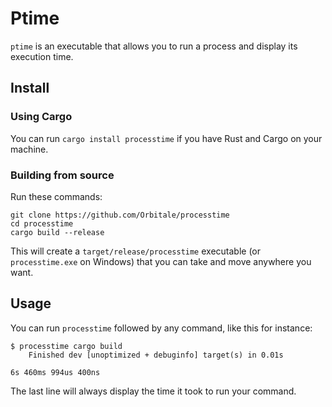 # Ptime

`ptime` is an executable that allows you to run a process and display its execution time.

## Install

### Using Cargo

You can run `cargo install processtime` if you have Rust and Cargo on your machine.

### Building from source

Run these commands:
```
git clone https://github.com/Orbitale/processtime
cd processtime
cargo build --release
```

This will create a `target/release/processtime` executable (or `processtime.exe` on Windows) that you can take and move anywhere you want.

## Usage

You can run `processtime` followed by any command, like this for instance:

```
$ processtime cargo build
    Finished dev [unoptimized + debuginfo] target(s) in 0.01s

6s 460ms 994us 400ns
```

The last line will always display the time it took to run your command.
